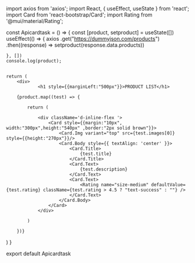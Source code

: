 import axios from 'axios';
import React, { useEffect, useState } from 'react';
import Card from 'react-bootstrap/Card';
import Rating from '@mui/material/Rating';

const Apicardtask = () => {
    const [product, setproduct] = useState([])
    useEffect(() => {
        axios
            .get("https://dummyjson.com/products")
            .then((response) => setproduct(response.data.products))

    }, [])
    console.log(product);


    return (
        <div>
                <h1 style={{marginLeft:"500px"}}>PRODUCT LIST</h1>

        {product.map((test) => {

            return (
                
                <div className='d-inline-flex '>
                    <Card style={{margin:"10px", width:"300px",height:"540px" ,border:"2px solid brown"}}>
                        <Card.Img variant="top" src={test.images[0]} style={{height:"270px"}}/>
                        <Card.Body style={{ textAlign: 'center' }}>
                            <Card.Title>
                                {test.title}
                            </Card.Title>
                            <Card.Text>
                                {test.description}
                            </Card.Text>
                            <Card.Text>
                                <Rating name="size-medium" defaultValue={test.rating} className={test.rating > 4.5 ? "text-success" : ""} />
                            </Card.Text>
                        </Card.Body>
                    </Card>
                </div>
                
            )

        })}
</div>
    )
}

export default Apicardtask
